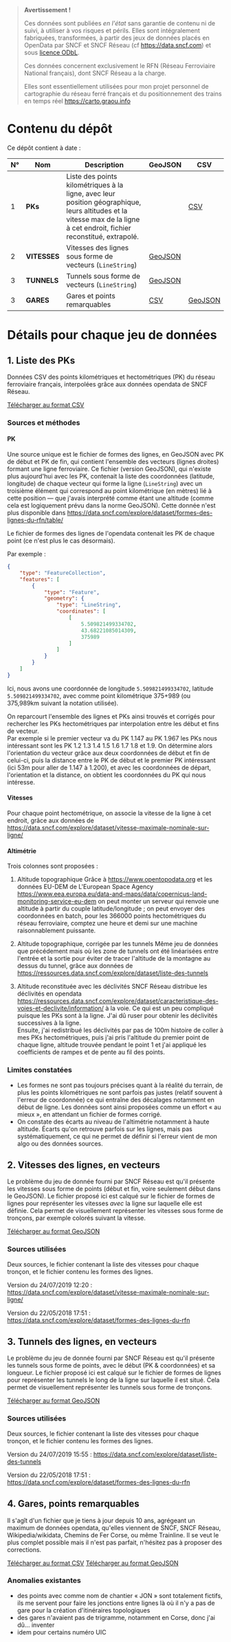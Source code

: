 > **Avertissement !**
>
> Ces données sont publiées _en l'état_ sans garantie de contenu ni de suivi, à utiliser à vos risques et périls. Elles sont intégralement fabriquées, transformées, à partir des jeux de données placés en OpenData par SNCF et SNCF Réseau (cf https://data.sncf.com) et sous [licence ODbL](https://opendatacommons.org/licenses/odbl/1.0/index.html).
>
> Ces données concernent exclusivement le RFN (Réseau Ferroviaire National français), dont SNCF Réseau a la charge.
>
> Elles sont essentiellement utilisées pour mon projet personnel de cartographie du réseau ferré français et du positionnement des trains en temps réel https://carto.graou.info

# Contenu du dépôt

Ce dépôt contient à date :

N° | Nom | Description | GeoJSON | CSV
-- | --- | ----------- | ------- | ---
1 | **PKs** | Liste des points kilométriques à la ligne, avec leur position géographique, leurs altitudes et la vitesse max de la ligne à cet endroit, fichier reconstitué, extrapolé. | | [CSV](pks.csv.zip) |
2 | **VITESSES** | Vitesses des lignes sous forme de vecteurs (`LineString`) | [GeoJSON](lignes-vitesses.geojson.zip) |
3 | **TUNNELS** | Tunnels sous forme de vecteurs (`LineString`) | [GeoJSON](lignes-tunnels.geojson.zip) |
3 | **GARES** | Gares et points remarquables | [CSV](localites.csv.zip) | [GeoJSON](localites.geojson.zip) |

# Détails pour chaque jeu de données

## 1. Liste des PKs

Données CSV des points kilométriques et hectométriques (PK) du réseau ferroviaire français, interpolées grâce aux données opendata de SNCF Réseau.

[Télécharger au format CSV](pks.csv.zip)

### Sources et méthodes

#### PK
Une source unique est le fichier de formes des lignes, en GeoJSON avec PK de début et PK de fin, qui contient l'ensemble des vecteurs (lignes droites) formant une ligne ferroviaire. Ce fichier (version GeoJSON), qui n'existe plus aujourd'hui avec les PK, contenait la liste des coordonnées (latitude, longitude) de chaque vecteur qui forme la ligne (`LineString`) avec un troisième élément qui correspond au point kilométrique (en mètres) lié à cette position — que j'avais interprété comme étant une altitude (comme cela est logiquement prévu dans la norme GeoJSON).
Cette donnée n'est plus disponible dans https://data.sncf.com/explore/dataset/formes-des-lignes-du-rfn/table/

Le fichier de formes des lignes de l'opendata contenait les PK de chaque point (ce n'est plus le cas désormais).

Par exemple :  
```json
{
    "type": "FeatureCollection",
    "features": [
        {
            "type": "Feature",
            "geometry": {
                "type": "LineString",
                "coordinates": [
                    [
                        5.509821499334702,
                        43.68221085014309,
                        375989
                    ]
                ]
            }
        }
    ]
}                    
```
Ici, nous avons une coordonnée de longitude `5.509821499334702`, latitude `5.509821499334702`, avec comme point kilométrique 375+989 (ou 375,989km suivant la notation utilisée).

On reparcourt l'ensemble des lignes et PKs ainsi trouvés et corrigés pour rechercher les PKs hectométriques par interpolation entre les début et fins de vecteur.  
Par exemple si le premier vecteur va du PK 1.147 au PK 1.967 les PKs nous intéressant sont les PK 1.2 1.3 1.4 1.5 1.6 1.7 1.8 et 1.9. On détermine alors l'orientation du vecteur grâce aux deux coordonnées de début et fin de celui-ci, puis la distance entre le PK de début et le premier PK intéressant (ici 53m pour aller de 1.147 à 1.200), et avec les coordonnées de départ, l'orientation et la distance, on obtient les coordonnées du PK qui nous intéresse.  

#### Vitesses
Pour chaque point hectométrique, on associe la vitesse de la ligne à cet endroit, grâce aux données de https://data.sncf.com/explore/dataset/vitesse-maximale-nominale-sur-ligne/

#### Altimétrie
Trois colonnes sont proposées :

1. Altitude topographique
Grâce à https://www.opentopodata.org et les données EU-DEM de L'European Space Agency https://www.eea.europa.eu/data-and-maps/data/copernicus-land-monitoring-service-eu-dem on peut monter un serveur qui renvoie une altitude à partir du couple latitude/longitude ; on peut envoyer des coordonnées en batch, pour les 366000 points hectométriques du réseau ferroviaire, comptez une heure et demi sur une machine raisonnablement puissante.

2. Altitude topographique, corrigée par les tunnels
Même jeu de données que précédement mais où les zone de tunnels ont été linéarisées entre l'entrée et la sortie pour éviter de tracer l'altitude de la montagne au dessus du tunnel, grâce aux données de https://ressources.data.sncf.com/explore/dataset/liste-des-tunnels

3. Altitude reconstituée avec les déclivités
SNCF Réseau distribue les déclivités en opendata https://ressources.data.sncf.com/explore/dataset/caracteristique-des-voies-et-declivite/information/ à la voie. Ce qui est un peu compliqué puisque les PKs sont à la ligne. J'ai dû ruser pour obtenir les déclivités successives à la ligne.  
Ensuite, j'ai redistribué les déclivités par pas de 100m histoire de coller à mes PKs hectométriques, puis j'ai pris l'altitude du premier point de chaque ligne, altitude trouvée pendant le point 1 et j'ai appliqué les coefficients de rampes et de pente au fil des points.

### Limites constatées

- Les formes ne sont pas toujours précises quant à la réalité du terrain, de plus les points kilométriques ne sont parfois pas justes (relatif souvent à l'erreur de coordonnée) ce qui entraîne des décalages notamment en début de ligne. Les données sont ainsi proposées comme un effort « au mieux », en attendant un fichier de formes corrigé.
- On constate des écarts au niveau de l'altimétrie notamment à haute altitude. Écarts qu'on retrouve parfois sur les lignes, mais pas systématiquement, ce qui ne permet de définir si l'erreur vient de mon algo ou des données sources.


## 2. Vitesses des lignes, en vecteurs

Le problème du jeu de donnée fourni par SNCF Réseau est qu'il présente les vitesses sous forme de points (début et fin, voire seulement début dans le GeoJSON). Le fichier proposé ici est calqué sur le fichier de formes de lignes pour représenter les vitesses _avec_ la ligne sur laquelle elle est définie. Cela permet de visuellement représenter les vitesses sous forme de tronçons, par exemple colorés suivant la vitesse.

[Télécharger au format GeoJSON](lignes-vitesses.geojson.zip)

### Sources utilisées

Deux sources, le fichier contenant la liste des vitesses pour chaque tronçon, et le fichier contenu les formes des lignes.

Version du 24/07/2019 12:20 : https://data.sncf.com/explore/dataset/vitesse-maximale-nominale-sur-ligne/

Version du 22/05/2018 17:51 : https://data.sncf.com/explore/dataset/formes-des-lignes-du-rfn

## 3. Tunnels des lignes, en vecteurs

Le problème du jeu de donnée fourni par SNCF Réseau est qu'il présente les tunnels sous forme de points, avec le début (PK & coordonnées) et sa longueur. Le fichier proposé ici est calqué sur le fichier de formes de lignes pour représenter les tunnels le long de la ligne sur laquelle il est situé. Cela permet de visuellement représenter les tunnels sous forme de tronçons.

[Télécharger au format GeoJSON](lignes-tunnels.geojson.zip)

### Sources utilisées

Deux sources, le fichier contenant la liste des vitesses pour chaque tronçon, et le fichier contenu les formes des lignes.

Version du 24/07/2019 15:55 : https://data.sncf.com/explore/dataset/liste-des-tunnels

Version du 22/05/2018 17:51 : https://data.sncf.com/explore/dataset/formes-des-lignes-du-rfn

## 4. Gares, points remarquables

Il s'agît d'un fichier que je tiens à jour depuis 10 ans, agrégeant un maximum de données opendata, qu'elles viennent de SNCF, SNCF Réseau, Wikipedia/wikidata, Chemins de Fer Corse, ou même Trainline.
Il se veut le plus complet possible mais il n'est pas parfait, n'hésitez pas à proposer des corrections.

[Télécharger au format CSV](localites.csv.zip) [Télécharger au format GeoJSON](localites.geojson.zip)

### Anomalies existantes
- des points avec comme nom de chantier « JON » sont totalement fictifs, ils me servent pour faire les jonctions entre lignes là où il n'y a pas de gare pour la création d'itinéraires topologiques
- des gares n'avaient pas de trigramme, notamment en Corse, donc j'ai dû... inventer
- idem pour certains numéro UIC

